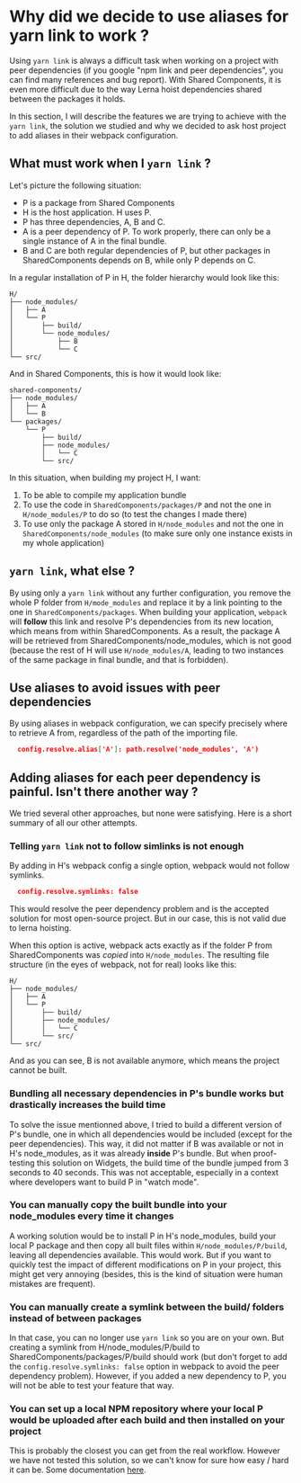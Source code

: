 # Why did we decide to use aliases for yarn link to work ?

Using `yarn link` is always a difficult task when working on a project with peer dependencies (if you google "npm link and peer dependencies", you can find many references and bug report). With Shared Components, it is even more difficult due to the way Lerna hoist dependencies shared between the packages it holds.

In this section, I will describe the features we are trying to achieve with the `yarn link`, the solution we studied and why we decided to ask host project to add aliases in their webpack configuration.

## What must work when I `yarn link` ?

Let's picture the following situation:

- P is a package from Shared Components
- H is the host application. H uses P.
- P has three dependencies, A, B and C.
- A is a peer dependency of P. To work properly, there can only be a single instance of A in the final bundle.
- B and C are both regular dependencies of P, but other packages in SharedComponents depends on B, while only P depends on C.

In a regular installation of P in H, the folder hierarchy would look like this:

```
H/
├── node_modules/
│   ├── A
│   └── P
│       ├── build/
│       └── node_modules/
│           ├── B
│           └── C
└── src/
```

And in Shared Components, this is how it would look like:

```
shared-components/
├── node_modules/
│   ├── A
│   └── B
└── packages/
    └── P
        ├── build/
        ├── node_modules/
        │   └── C
        └── src/
```

In this situation, when building my project H, I want:

1. To be able to compile my application bundle
2. To use the code in `SharedComponents/packages/P` and not the one in `H/node_modules/P` to do so (to test the changes I made there)
3. To use only the package A stored in `H/node_modules` and not the one in `SharedComponents/node_modules` (to make sure only one instance exists in my whole application)

## `yarn link`, what else ?

By using only a `yarn link` without any further configuration, you remove the whole P folder from `H/mode_modules` and replace it by a link pointing to the one in `SharedComponents/packages`. When building your application, `webpack` will **follow** this link and resolve P's dependencies from its new location, which means from within SharedComponents. As a result, the package A will be retrieved from SharedComponents/node_modules, which is not good (because the rest of H will use `H/node_modules/A`, leading to two instances of the same package in final bundle, and that is forbidden).

## Use aliases to avoid issues with peer dependencies

By using aliases in webpack configuration, we can specify precisely where to retrieve A from, regardless of the path of the importing file.

```json
  config.resolve.alias['A']: path.resolve('node_modules', 'A')
```

## Adding aliases for each peer dependency is painful. Isn't there another way ?

We tried several other approaches, but none were satisfying. Here is a short summary of all our other attempts.

### Telling `yarn link` not to follow simlinks is not enough

By adding in H's webpack config a single option, webpack would not follow symlinks.

```json
  config.resolve.symlinks: false
```

This would resolve the peer dependency problem and is the accepted solution for most open-source project. But in our case, this is not valid due to lerna hoisting.

When this option is active, webpack acts exactly as if the folder P from SharedComponents was _copied_ into `H/node_modules`. The resulting file structure (in the eyes of webpack, not for real) looks like this:

```
H/
├── node_modules/
│   ├── A
│   └── P
│       ├── build/
│       ├── node_modules/
│       │   └── C
│       └── src/
└── src/
```

And as you can see, B is not available anymore, which means the project cannot be built.

### Bundling all necessary dependencies in P's bundle works but drastically increases the build time

To solve the issue mentionned above, I tried to build a different version of P's bundle, one in which all dependencies would be included (except for the peer dependencies). This way, it did not matter if B was available or not in H's node_modules, as it was already **inside** P's bundle. But when proof-testing this solution on Widgets, the build time of the bundle jumped from 3 seconds to 40 seconds. This was not acceptable, especially in a context where developers want to build P in "watch mode".

### You can manually copy the built bundle into your node_modules every time it changes

A working solution would be to install P in H's node_modules, build your local P package and then copy all built files within `H/node_modules/P/build`, leaving all dependencies available. This would work. But if you want to quickly test the impact of different modifications on P in your project, this might get very annoying (besides, this is the kind of situation were human mistakes are frequent).

### You can manually create a symlink between the build/ folders instead of between packages

In that case, you can no longer use `yarn link` so you are on your own. But creating a symlink from H/node_modules/P/build to SharedComponents/packages/P/build should work (but don't forget to add the `config.resolve.symlinks: false` option in webpack to avoid the peer dependency problem). However, if you added a new dependency to P, you will not be able to test your feature that way.

### You can set up a local NPM repository where your local P would be uploaded after each build and then installed on your project

This is probably the closest you can get from the real workflow. However we have not tested this solution, so we can't know for sure how easy / hard it can be. Some documentation [here](https://www.npmjs.com/package/local-npm).
